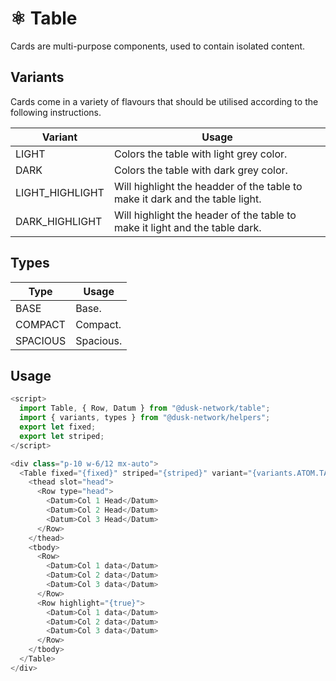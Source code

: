 # ⚛️ Table

Cards are multi-purpose components, used to contain isolated content.

## Variants

Cards come in a variety of flavours that should be utilised according to the following instructions.

| Variant         | Usage                                                                        |
| --------------- | ---------------------------------------------------------------------------- |
| LIGHT           | Colors the table with light grey color.                                      |
| DARK            | Colors the table with dark grey color.                                       |
| LIGHT_HIGHLIGHT | Will highlight the headder of the table to make it dark and the table light. |
| DARK_HIGHLIGHT  | Will highlight the header of the table to make it light and the table dark.  |

## Types

| Type     | Usage     |
| -------- | --------- |
| BASE     | Base.     |
| COMPACT  | Compact.  |
| SPACIOUS | Spacious. |


## Usage

```js
<script>
  import Table, { Row, Datum } from "@dusk-network/table";
  import { variants, types } from "@dusk-network/helpers";
  export let fixed;
  export let striped;
</script>

<div class="p-10 w-6/12 mx-auto">
  <Table fixed="{fixed}" striped="{striped}" variant="{variants.ATOM.TABLE.DARK_HIGHLIGHT}" type="{types.ATOM.COMPACT}" class="w-full">
    <thead slot="head">
      <Row type="head">
        <Datum>Col 1 Head</Datum>
        <Datum>Col 2 Head</Datum>
        <Datum>Col 3 Head</Datum>
      </Row>
    </thead>
    <tbody>
      <Row>
        <Datum>Col 1 data</Datum>
        <Datum>Col 2 data</Datum>
        <Datum>Col 3 data</Datum>
      </Row>
      <Row highlight="{true}">
        <Datum>Col 1 data</Datum>
        <Datum>Col 2 data</Datum>
        <Datum>Col 3 data</Datum>
      </Row>
    </tbody>
  </Table>
</div>
```